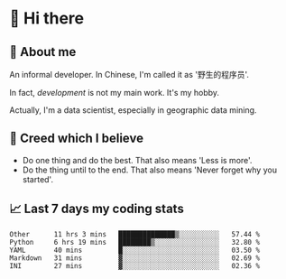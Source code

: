 # 👋 Hi there

## :speech_balloon: About me

An informal developer. In Chinese, I'm called it as '野生的程序员'.

In fact, _development_ is not my main work. It's my hobby.

Actually, I'm a data scientist, especially in geographic data mining.

## :see_no_evil: Creed which I believe

- Do one thing and do the best. That also means 'Less is more'.
- Do the thing until to the end. That also means 'Never forget why you started'.

## :chart_with_upwards_trend: Last 7 days my coding stats

<!--START_SECTION:waka-->
```text
Other      11 hrs 3 mins   ██████████████▒░░░░░░░░░░   57.44 % 
Python     6 hrs 19 mins   ████████▒░░░░░░░░░░░░░░░░   32.80 % 
YAML       40 mins         █░░░░░░░░░░░░░░░░░░░░░░░░   03.50 % 
Markdown   31 mins         ▓░░░░░░░░░░░░░░░░░░░░░░░░   02.69 % 
INI        27 mins         ▓░░░░░░░░░░░░░░░░░░░░░░░░   02.36 % 
```
<!--END_SECTION:waka-->
